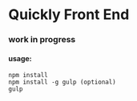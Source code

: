 # Quickly Front End

### work in progress

#### usage:

```
npm install
npm install -g gulp (optional)
gulp
```
